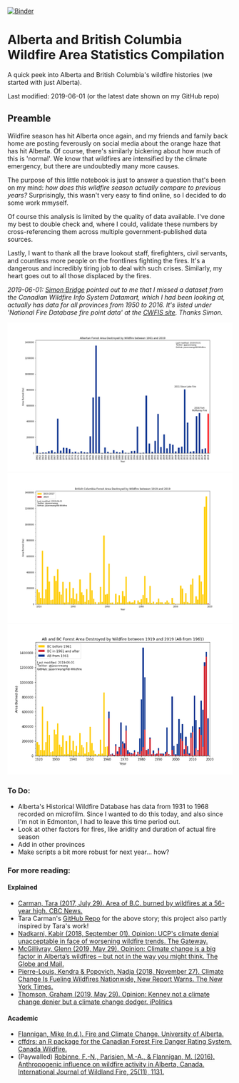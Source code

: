 [![Binder](https://mybinder.org/badge_logo.svg)](https://mybinder.org/v2/gh/jasonrwang/AB-Wildfire/master)

# Alberta and British Columbia Wildfire Area Statistics Compilation

A quick peek into Alberta and British Columbia's wildfire histories (we started with just Alberta).

Last modified: 2019-06-01 (or the latest date shown on my GitHub repo)

## Preamble

Wildfire season has hit Alberta once again, and my friends and family back home are posting feverously on social media about the orange haze that has hit Alberta. Of course, there's similarly bickering about how much of this is 'normal'. We know that wildfires are intensified by the climate emergency, but there are undoubtedly many more causes.

The purpose of this little notebook is just to answer a question that's been on my mind: _how does this wildfire season actually compare to previous years?_ Surprisingly, this wasn't very easy to find online, so I decided to do some work mmyself.

Of course this analysis is limited by the quality of data available. I've done my best to double check and, where I could, validate these numbers by cross-referencing them across multiple government-published data sources.

Lastly, I want to thank all the brave lookout staff, firefighters, civil servants, and countless more people on the frontlines fighting the fires. It's a dangerous and incredibly tiring job to deal with such crises. Similarly, my heart goes out to all those displaced by the fires.

_2019-06-01: [Simon Bridge](https://twitter.com/srjbridge) pointed out to me that I missed a dataset from the Canadian Wildfire Info System Datamart, which I had been looking at, actually has data for all provinces from 1950 to 2016. It's listed under 'National Fire Database fire point data' at the [CWFIS site](http://cwfis.cfs.nrcan.gc.ca/datamart). Thanks Simon._

![AB Wildfires_1961-2019](img/ABWildfires_1961-2019.png)
![BC Wildfires_1919-2019](img/BCWildfires_1919-2019.png)
![AB and BC Wildfires_1919-2019](img/ABandBC_Wildfires_1919-2019.png)

### To Do:

- Alberta's Historical Wildfire Database has data from 1931 to 1968 recorded on microfilm. Since I wanted to do this today, and also since I'm not in Edmonton, I had to leave this time period out.
- Look at other factors for fires, like aridity and duration of actual fire season
- Add in other provinces
- Make scripts a bit more robust for next year... how?

### For more reading:

#### Explained

- [Carman, Tara (2017, July 29). Area of B.C. burned by wildfires at a 56-year high. CBC News.](https://www.cbc.ca/news/canada/british-columbia/area-of-b-c-burned-by-wildfires-at-a-56-year-high-1.4226227)
- Tara Carman's [GitHub Repo](https://github.com/taracarman/BC_Wildfires/blob/master/BC%20Wildfires.ipynb) for the above story; this project also partly inspired by Tara's work!
- [Nadkarni, Kabir (2018, September 01). Opinion: UCP's climate denial unacceptable in face of worsening wildfire trends. The Gateway.](https://www.thegatewayonline.ca/2018/09/ucp-climate-denial-unacceptable-wildfire-trends/)
- [McGillivray, Glenn (2019, May 29). Opinion: Climate change is a big factor in Alberta’s wildfires – but not in the way you might think. The Globe and Mail.](https://www.theglobeandmail.com/opinion/article-climate-change-is-a-big-factor-in-albertas-wildfires-but-not-in-the/)
- [Pierre-Louis, Kendra & Popovich, Nadja (2018, November 27). Climate Change Is Fueling Wildfires Nationwide, New Report Warns. The New York Times.](https://www.nytimes.com/interactive/2018/11/27/climate/wildfire-global-warming.html)
- [Thomson, Graham (2019, May 29). Opinion: Kenney not a climate change denier but a climate change dodger. iPolitics](https://ipolitics.ca/2019/05/29/kenney-not-a-climate-change-denier-but-a-climate-change-dodger/)

#### Academic

- [Flannigan, Mike (n.d.). Fire and Climate Change. University of Alberta.](https://sites.ualberta.ca/~flanniga/climatechange.html)
- [cffdrs: an R package for the Canadian Forest Fire Danger Rating System. Canada Wildfire.](https://www.canadawildfire.org/cffdrs-r-package)
- (Paywalled) [Robinne, F.-N., Parisien, M.-A., & Flannigan, M. (2016). Anthropogenic influence on wildfire activity in Alberta, Canada. International Journal of Wildland Fire, 25(11), 1131.](https://doi.org/10.1071/WF16058)
